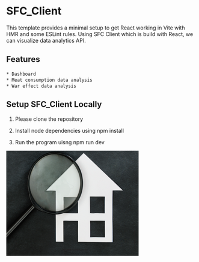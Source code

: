 # SFC_Client

This template provides a minimal setup to get React working in Vite with HMR and some ESLint rules.
Using SFC Client which is build with React, we can visualize data analytics API. 


## Features 
    * Dashboard
    * Meat consumption data analysis
    * War effect data analysis


## Setup SFC_Client Locally

1. Please clone the repository

2. Install node dependencies using npm install 

3. Run the program uisng npm run dev


![model](sfc_client/src/assets/photo/housing_price_1.png)

